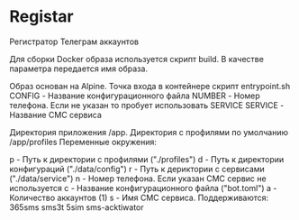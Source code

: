 # Registar

Регистратор Телеграм аккаунтов

Для сборки Docker образа используется скрипт build. В качестве параметра передается имя образа.

Образ основан на Alpine. 
Точка входа в контейнере скрипт entrypoint.sh
    CONFIG - Название конфигурационного файла
    NUMBER - Номер телефона. Если не указан то пробует использовать SERVICE
    SERVICE - Название СМС сервиса

Директория приложения /app. Директория с профилями по умолчанию /app/profiles
Переменные окружения:


 p - Путь к директории с профилями ("./profiles")
 d - Путь к директории конфигураций ("./data/config")
 r - Путь к дериктории с сервисами ("./data/service")
 n - Номер телефона. Если указан СМС сервис не используется
 c - Название конфигурационного файла ("bot.toml")
 a - Количество аккаунтов (1)
 s - Имя СМС сервиса. Поддерживаются:
      365sms
      sms3t
      5sim
      sms-acktiwator

    
